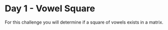 # Day 1 - Vowel Square
For this challenge you will determine if a square of vowels exists in a matrix.
